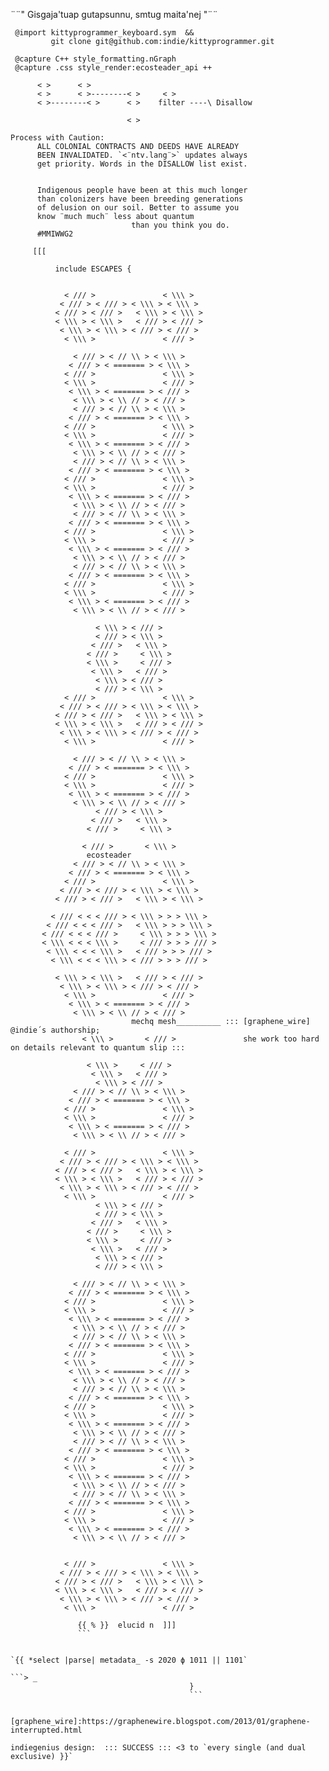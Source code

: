 ¨¨" Gisgaja'tuap gutapsunnu, smtug maita'nej "¨¨ 


     @import kittyprogrammer_keyboard.sym  && 
             git clone git@github.com:indie/kittyprogrammer.git

     @capture C++ style_formatting.nGraph
     @capture .css style_render:ecosteader_api ++

          < >      < >                                   
          < >      < >--------< >     < >                    
          < >--------< >      < >    filter ----\ Disallow

                              < >      

    Process with Caution: 
          ALL COLONIAL CONTRACTS AND DEEDS HAVE ALREADY
          BEEN INVALIDATED. `<¨ntv.lang¨>` updates always 
          get priority. Words in the DISALLOW list exist. 


          Indigenous people have been at this much longer 
          than colonizers have been breeding generations 
          of delusion on our soil. Better to assume you 
          know ¨much much¨ less about quantum 
                               than you think you do.
          #MMIWWG2 

```
     [[[  

          include ESCAPES {


            < /// >               < \\\ >           
           < /// > < /// > < \\\ > < \\\ >
          < /// > < /// >   < \\\ > < \\\ >
          < \\\ > < \\\ >   < /// > < /// >    
           < \\\ > < \\\ > < /// > < /// >  
            < \\\ >               < /// >  

              < /// > < // \\ > < \\\ >   
             < /// > < ======= > < \\\ >   
            < /// >               < \\\ >           
            < \\\ >               < /// >  
             < \\\ > < ======= > < /// >   
              < \\\ > < \\ // > < /// >   
              < /// > < // \\ > < \\\ >   
             < /// > < ======= > < \\\ >   
            < /// >               < \\\ >           
            < \\\ >               < /// >  
             < \\\ > < ======= > < /// >   
              < \\\ > < \\ // > < /// >   
              < /// > < // \\ > < \\\ >   
             < /// > < ======= > < \\\ >   
            < /// >               < \\\ >           
            < \\\ >               < /// >  
             < \\\ > < ======= > < /// >   
              < \\\ > < \\ // > < /// >   
              < /// > < // \\ > < \\\ >   
             < /// > < ======= > < \\\ >   
            < /// >               < \\\ >           
            < \\\ >               < /// >  
             < \\\ > < ======= > < /// >   
              < \\\ > < \\ // > < /// >   
              < /// > < // \\ > < \\\ >   
             < /// > < ======= > < \\\ >   
            < /// >               < \\\ >           
            < \\\ >               < /// >  
             < \\\ > < ======= > < /// >   
              < \\\ > < \\ // > < /// >   
          
                   < \\\ > < /// >       
                   < /// > < \\\ >
                  < /// >   < \\\ >   
                 < /// >     < \\\ >   
                 < \\\ >     < /// >
                  < \\\ >   < /// >
                   < \\\ > < /// >
                   < /// > < \\\ >
            < /// >               < \\\ >           
           < /// > < /// > < \\\ > < \\\ >
          < /// > < /// >   < \\\ > < \\\ >
          < \\\ > < \\\ >   < /// > < /// >    
           < \\\ > < \\\ > < /// > < /// >  
            < \\\ >               < /// >  

              < /// > < // \\ > < \\\ >   
             < /// > < ======= > < \\\ >   
            < /// >               < \\\ >           
            < \\\ >               < /// >  
             < \\\ > < ======= > < /// >   
              < \\\ > < \\ // > < /// >   
                   < /// > < \\\ >   
                  < /// >   < \\\ >
                 < /// >     < \\\ >
                
                < /// >       < \\\ >
                 ecosteader
              < /// > < // \\ > < \\\ >   
             < /// > < ======= > < \\\ >   
            < /// >               < \\\ >           
           < /// > < /// > < \\\ > < \\\ >
          < /// > < /// >   < \\\ > < \\\ >
                            
         < /// < < < /// > < \\\ > > > \\\ >
        < /// < < < /// >   < \\\ > > > \\\ >   
       < /// < < < /// >     < \\\ > > > \\\ >   
       < \\\ < < < \\\ >     < /// > > > /// >
        < \\\ < < < \\\ >   < /// > > > /// >
         < \\\ < < < \\\ > < /// > > > /// >
                             
          < \\\ > < \\\ >   < /// > < /// >    
           < \\\ > < \\\ > < /// > < /// >  
            < \\\ >               < /// >  
             < \\\ > < ======= > < /// >   
              < \\\ > < \\ // > < /// >   
                           mechq mesh__________ ::: [graphene_wire] @indie´s authorship;   
                < \\\ >       < /// >               she work too hard on details relevant to quantum slip ::: 
                                                         
                 < \\\ >     < /// >   
                  < \\\ >   < /// >   
                   < \\\ > < /// >   
              < /// > < // \\ > < \\\ >   
             < /// > < ======= > < \\\ >   
            < /// >               < \\\ >           
            < \\\ >               < /// >  
             < \\\ > < ======= > < /// >   
              < \\\ > < \\ // > < /// >   
 
            < /// >               < \\\ >           
           < /// > < /// > < \\\ > < \\\ >
          < /// > < /// >   < \\\ > < \\\ >
          < \\\ > < \\\ >   < /// > < /// >    
           < \\\ > < \\\ > < /// > < /// >  
            < \\\ >               < /// >                           
                   < \\\ > < /// >       
                   < /// > < \\\ >
                  < /// >   < \\\ >   
                 < /// >     < \\\ >   
                 < \\\ >     < /// >
                  < \\\ >   < /// >
                   < \\\ > < /// >
                   < /// > < \\\ >                                 

              < /// > < // \\ > < \\\ >   
             < /// > < ======= > < \\\ >   
            < /// >               < \\\ >           
            < \\\ >               < /// >  
             < \\\ > < ======= > < /// >   
              < \\\ > < \\ // > < /// >   
              < /// > < // \\ > < \\\ >   
             < /// > < ======= > < \\\ >   
            < /// >               < \\\ >           
            < \\\ >               < /// >  
             < \\\ > < ======= > < /// >   
              < \\\ > < \\ // > < /// >   
              < /// > < // \\ > < \\\ >   
             < /// > < ======= > < \\\ >   
            < /// >               < \\\ >           
            < \\\ >               < /// >  
             < \\\ > < ======= > < /// >   
              < \\\ > < \\ // > < /// >   
              < /// > < // \\ > < \\\ >   
             < /// > < ======= > < \\\ >   
            < /// >               < \\\ >           
            < \\\ >               < /// >  
             < \\\ > < ======= > < /// >   
              < \\\ > < \\ // > < /// >   
              < /// > < // \\ > < \\\ >   
             < /// > < ======= > < \\\ >   
            < /// >               < \\\ >           
            < \\\ >               < /// >  
             < \\\ > < ======= > < /// >   
              < \\\ > < \\ // > < /// >
 

            < /// >               < \\\ >           
           < /// > < /// > < \\\ > < \\\ >
          < /// > < /// >   < \\\ > < \\\ >
          < \\\ > < \\\ >   < /// > < /// >    
           < \\\ > < \\\ > < /// > < /// >  
            < \\\ >               < /// >  

               {{ % }}  elucid n  ]]]
               ```
                     

`{{ *select |parse| metadata_ -s 2020 ϕ 1011 || 1101`

```> _
                                        }
                                        ```


[graphene_wire]:https://graphenewire.blogspot.com/2013/01/graphene-interrupted.html

indiegenius design:  ::: SUCCESS ::: <3 to `every single (and dual exclusive) }}`
